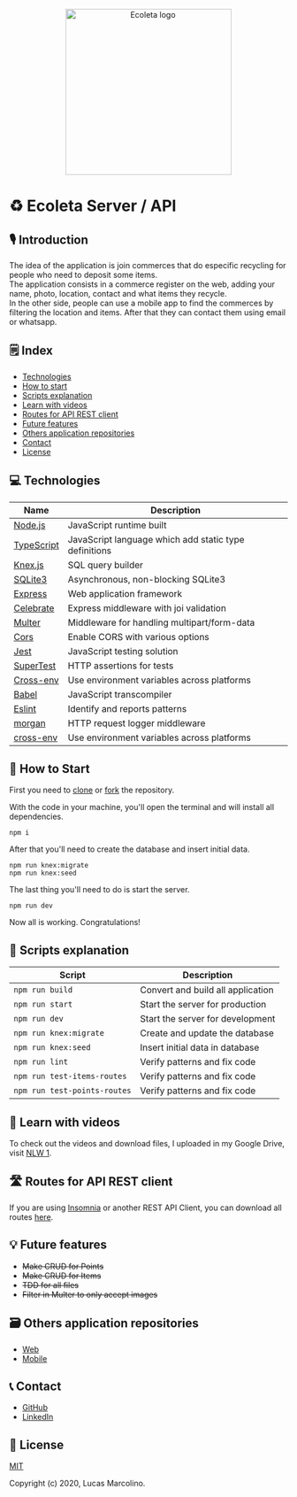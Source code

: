 <p align="center"><a href="https://github.com/marcolinolucas/ecoleta-api" target="_blank" rel="noopener noreferrer"><img width="300" src="https://i.imgur.com/j6ueyfO.png" alt="Ecoleta logo"></a></p>

# ♻️ Ecoleta Server / API

## 🎙 Introduction

The idea of the application is join commerces that do especific recycling for
people who need to deposit some items.\
The application consists in a commerce register on the web, adding your name, photo,
location, contact and what items they recycle.\
In the other side, people can use a mobile app to find the commerces by filtering
the location and items. After that they can contact them using email or whatsapp.

## 🗒 Index

- [Technologies](#technologies)
- [How to start](#howToStart)
- [Scripts explanation](#scriptsExplanation)
- [Learn with videos](#learnWithVideos)
- [Routes for API REST client](#routesForApiRestClient)
- [Future features](#futureFeatures)
- [Others application repositories](#othersApplicationRepositories)
- [Contact](#contact)
- [License](#license)

## 💻 Technologies <a name="technologies" />

| Name | Description |
|---------|-------------|
| [Node.js]          | JavaScript runtime built |
| [TypeScript]          | JavaScript language which add static type definitions |
| [Knex.js]             | SQL query builder |
| [SQLite3]             | Asynchronous, non-blocking SQLite3 |
| [Express]          | Web application framework |
| [Celebrate]             | Express middleware with joi validation |
| [Multer]                | Middleware for handling multipart/form-data |
| [Cors]                | Enable CORS with various options |
| [Jest]          | JavaScript testing solution |
| [SuperTest]          | HTTP assertions for tests |
| [Cross-env]          | Use environment variables across platforms |
| [Babel]          | JavaScript transcompiler |
| [Eslint]          | Identify and reports patterns |
| [morgan]          | HTTP request logger middleware |
| [cross-env]          | Use environment variables across platforms |

[Node.js]: https://nodejs.org
[TypeScript]: https://www.typescriptlang.org
[Knex.js]: http://knexjs.org
[SQLite3]: https://github.com/mapbox/node-sqlite3
[Express]: https://github.com/expressjs/express
[Celebrate]: https://github.com/arb/celebrate
[Multer]: https://github.com/expressjs/multer
[Cors]: https://github.com/expressjs/cors
[Jest]: https://github.com/facebook/jest
[SuperTest]: https://github.com/visionmedia/supertest
[Cross-env]: https://github.com/kentcdodds/cross-env
[Babel]: https://babeljs.io/
[Eslint]: https://github.com/eslint/eslint
[morgan]: https://github.com/expressjs/morgan
[cross-env]: https://github.com/kentcdodds/cross-env

## 🚀 How to Start <a name="howToStart" />

First you need to [clone](https://help.github.com/en/github/creating-cloning-and-archiving-repositories/cloning-a-repository) or [fork](https://help.github.com/en/github/getting-started-with-github/fork-a-repo) the repository.

With the code in your machine, you'll open the terminal and will install all dependencies.

``` npm i ```

After that you'll need to create the database and insert initial data.

``` npm run knex:migrate ```\
``` npm run knex:seed ```

The last thing you'll need to do is start the server.

``` npm run dev ```

Now all is working. Congratulations!

## 🔧 Scripts explanation <a name="scriptsExplanation" />

| Script | Description |
|---------|-------------|
| ``` npm run build ```             | Convert and build all application |
| ``` npm run start ```             | Start the server for production |
| ``` npm run dev ```             | Start the server for development |
| ``` npm run knex:migrate ```             | Create and update the database |
| ``` npm run knex:seed ```             | Insert initial data in database |
| ``` npm run lint ```             | Verify patterns and fix code |
| ``` npm run test-items-routes ```             | Verify patterns and fix code |
| ``` npm run test-points-routes ```             | Verify patterns and fix code |

## 🎥 Learn with videos <a name="learnWithVideos" />

To check out the videos and download files, I uploaded in my Google Drive, visit [NLW 1](https://drive.google.com/drive/folders/1gBQrXv8wjhn08GkfW4ZjtWkn0nPm-K3c?usp=sharing).

## 🛣️ Routes for API REST client <a name="routesForApiRestClient" />

If you are using [Insomnia](https://insomnia.rest/) or another REST API Client, you can download all routes [here](https://drive.google.com/file/d/1cgdLVAxMSiGwsb7brSMUxvbvlmB7AxOH/view?usp=sharing).

## 💡 Future features <a name="futureFeatures" />

- ~~Make CRUD for Points~~
- ~~Make CRUD for Items~~
- ~~TDD for all files~~
- ~~Filter in Multer to only accept images~~

## 🗃 Others application repositories <a name="othersApplicationRepositories" />

- [Web](https://github.com/marcolinolucas/ecoleta-web)
- [Mobile](https://github.com/marcolinolucas/ecoleta-mobile)

## 📞 Contact <a name="contact" />

- [GitHub](https://github.com/marcolinolucas)
- [LinkedIn](https://www.linkedin.com/in/lucas-marcolino)

## 📔 License <a name="license" />

[MIT](https://choosealicense.com/licenses/mit/)

Copyright (c) 2020, Lucas Marcolino.
